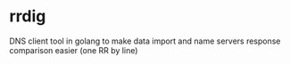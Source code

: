 # rrdig
DNS client tool in golang to make data import and name servers response comparison easier (one RR by line)
